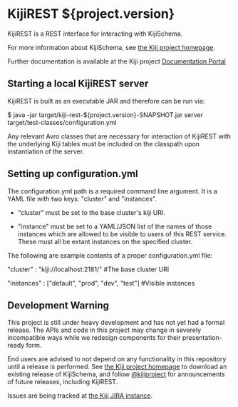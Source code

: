 KijiREST ${project.version}
===========================

KijiREST is a REST interface for interacting with KijiSchema.

For more information about KijiSchema, see
[the Kiji project homepage](http://www.kiji.org).

Further documentation is available at the Kiji project
[Documentation Portal](http://docs.kiji.org)

Starting a local KijiREST server
--------------------------------

KijiREST is built as an executable JAR and therefore can be run via:

$ java -jar target/kiji-rest-${project.version}-SNAPSHOT.jar server
        target/test-classes/configuration.yml

Any relevant Avro classes that are necessary for interaction of KijiREST with
the underlying Kiji tables must be included on the classpath upon instantiation
of the server.

Setting up configuration.yml
----------------------------

The configuration.yml path is a required command line argument. It is a
YAML file with two keys: "cluster" and "instances".

- "cluster" must be set to the base cluster's kiji URI.

- "instance" must be set to a YAML/JSON list of the names of those
instances which are allowed to be visible to users of this REST service.
These must all be extant instances on the specified cluster.

The following are example contents of a proper configuration.yml file:

"cluster" : "kiji://localhost:2181/" #The base cluster URI

"instances" : ["default", "prod", "dev", "test"] #Visible instances


Development Warning
-------------------

This project is still under heavy development and has not yet had a formal release.
The APIs and code in this project may change in severely incompatible ways while we
redesign components for their presentation-ready form. 

End users are advised to not depend on any functionality in this repository until a
release is performed. See [the Kiji project homepage](http://www.kiji.org) to download
an existing release of KijiSchema, and follow [@kijiproject](http://twitter.com/kijiproject)
for announcements of future releases, including KijiREST.

Issues are being tracked at [the Kiji JIRA instance](https://jira.kiji.org/browse/SCHEMA).

